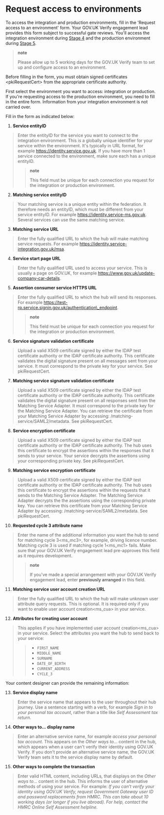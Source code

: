 Request access to environments
==============================

To access the integration and production environments, fill in the
'Request access to an environment' form. Your GOV.UK Verify engagement
lead provides this form subject to successful gate reviews. You'll
access the integration environment during [Stage
4](http://alphagov.github.io/identity-assurance-documentation/stage4/Stage4.html)
and the production environment during [Stage
5](http://alphagov.github.io/identity-assurance-documentation/stage5/Stage5.html).

> **note**
>
> Please allow up to 5 working days for the GOV.UK Verify team to set up
> and configure access to an environment.

Before filling in the form, you must
obtain signed certificates \<pkiRequestCert\> from the appropriate
certificate authority.

First select the environment you want to access: integration or
production. If you're requesting access to the production environment,
you need to fill in the entire form. Information from your integration
environment is not carried over.

Fill in the form as indicated below:

1.  **Service entityID**

> Enter the entityID for the service you want to connect to the
> integration environment. This is a globally unique identifier for your
> service within the environment. It's typically in URL format, for
> example https://identity.service.gov.uk. If you have more than 1
> service connected to the environment, make sure each has a unique
> entityID.
>
> > **note**
> >
> > This field must be unique for each connection you request for the
> > integration or production environment.

2.  **Matching service entityID**

> Your matching service is a unique entity within the federation. It
> therefore needs an entityID, which must be different from your service
> entityID. For example https://identity.service-ms.gov.uk. Several
> services can use the same matching service.

3.  **Matching service URL**

> Enter the fully qualified URL to which the hub will make matching
> service requests. For example
> https://identity.service-integration.gov.uk/msa.

4.  **Service start page URL**

> Enter the fully qualified URL used to access your service. This is
> usually a page on GOV.UK, for example
> https://www.gov.uk/update-company-car-details.

5.  **Assertion consumer service HTTPS URL**

> Enter the fully qualified URL to which the hub will send its
> responses. For example
> https://test-rp.service.signin.gov.uk/authentication\_endpoint.
>
> > **note**
> >
> > This field must be unique for each connection you request for the
> > integration or production environment.

6.  **Service signature validation certificate**

> Upload a valid X509 certificate signed by either the IDAP test
> certificate authority or the IDAP certificate authority. This
> certificate validates the digital signature present on all messages
> sent from your service. It must correspond to the private key for your
> service. See pkiRequestCert.

7.  **Matching service signature validation certificate**

> Upload a valid X509 certificate signed by either the IDAP test
> certificate authority or the IDAP certificate authority. This
> certificate validates the digital signature present on all responses
> sent from the Matching Service Adapter. It must correspond to the
> private key for the Matching Service Adapter. You can retrieve the
> certificate from your Matching Service Adapter by accessing:
> /matching-service/SAML2/metadata. See pkiRequestCert.

8.  **Service encryption certificate**

> Upload a valid X509 certificate signed by either the IDAP test
> certificate authority or the IDAP certificate authority. The hub uses
> this certificate to encrypt the assertions within the responses that
> it sends to your service. Your service decrypts the assertions using
> your corresponding private key. See pkiRequestCert.

9.  **Matching service encryption certificate**

> Upload a valid X509 certificate signed by either the IDAP test
> certificate authority or the IDAP certificate authority. The hub uses
> this certificate to encrypt the assertions within the requests that it
> sends to the Matching Service Adapter. The Matching Service Adapter
> decrypts the the assertions using the corresponding private key. You
> can retrieve this certificate from your Matching Service Adapter by
> accessing: /matching-service/SAML2/metadata. See pkiRequestCert.

10. **Requested cycle 3 attribute name**

> Enter the name of the additional information you want the hub to send
> for matching cycle 3\<ms\_mc3\>, for example, driving licence number.
> Matching cycle 3 is used if matching cycle 1\<ms\_mc1\> fails. Make
> sure that your GOV.UK Verify engagement lead pre-approves this field
> as it requires development.
>
> > **note**
> >
> > If you've made a special arrangement with your GOV.UK Verify
> > engagement lead, enter **previously arranged** in this field.

11. **Matching service user account creation URL**

> Enter the fully qualified URL to which the hub will make unknown user
> attribute query requests. This is optional. It is required only if you
> want to enable user account creation\<ms\_cua\> in your service.

12. **Attributes for creating user account**

> This applies if you have implemented user account creation\<ms\_cua\>
> in your service. Select the attributes you want the hub to send back
> to your service:
>
> > -   `FIRST_NAME`
> > -   `MIDDLE_NAME`
> > -   `SURNAME`
> > -   `DATE_OF_BIRTH`
> > -   `CURRENT_ADDRESS`
> > -   `CYCLE_3`

Your content designer can provide the remaining information:

13. **Service display name**

> Enter the service name that appears to the user throughout their hub
> journey. Use a sentence starting with a verb, for example *Sign in to
> your personal tax account*, rather than a title like *Self Assessment
> tax return*.

14. **Other ways to... display name**

> Enter an alternative service name, for example *access your personal
> tax account*. This appears on the *Other ways to...* content in the
> hub, which appears when a user can't verify their identity using
> GOV.UK Verify. If you don't provide an alternative service name, the
> GOV.UK Verify team sets it to the service display name by default.

15. **Other ways to complete the transaction**

> Enter valid HTML content, including URLs, that displays on the *Other
> ways to...* content in the hub. This informs the user of alternative
> methods of using your service. For example: *If you can’t verify your
> identity using GOV.UK Verify, request Government Gateway user ID and
> password replacements from HMRC. This can take about 10 working days
> (or longer if you live abroad). For help, contact the HMRC Online Self
> Assessment helpline.*
